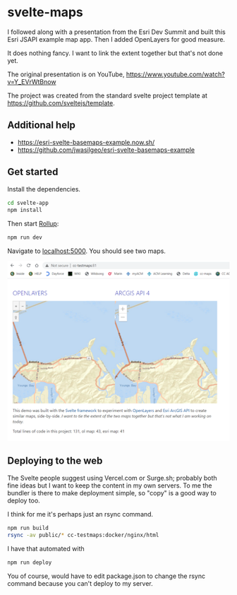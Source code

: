 # svelte-maps

I followed along with a presentation from the Esri Dev Summit
and built this Esri JSAPI example map app. Then I added OpenLayers for good measure.

It does nothing fancy. I want to link the extent together but that's not done yet.

The original presentation is on YouTube, <https://www.youtube.com/watch?v=Y_EVrWtBnow>

The project was created from the standard svelte project template at <https://github.com/sveltejs/template>.

## Additional help

* <https://esri-svelte-basemaps-example.now.sh/>
* <https://github.com/jwasilgeo/esri-svelte-basemaps-example>

## Get started

Install the dependencies.

```bash
cd svelte-app
npm install
```

Then start [Rollup](https://rollupjs.org):

```bash
npm run dev
```

Navigate to [localhost:5000](http://localhost:5000). You should see two maps. 

![alt text](screenshots/main.png "Screenshot of app running in Chrome.")

## Deploying to the web

The Svelte people suggest using Vercel.com or Surge.sh;
probably both fine ideas but I want to keep the content in my own servers.
To me the bundler is there to make deployment simple, so "copy" is a good way to deploy too.

I think for me it's perhaps just an rsync command.

```bash
npm run build
rsync -av public/* cc-testmaps:docker/nginx/html
```

I have that automated with

```bash
npm run deploy
```

You of course, would have to edit package.json to change the rsync
command because you can't deploy to my server.

